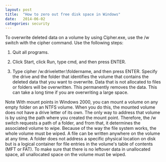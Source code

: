 ```yaml
---
layout: post
title:  "How to zero out free disk space in Windows"
date:   2014-06-02
categories: security
---
```

To overwrite deleted data on a volume by using Cipher.exe, use the /w switch with the cipher command. Use the following steps:
<!-- more -->
1.  Quit all programs.

2.  Click Start, click Run, type cmd, and then press ENTER.

3.  Type cipher /w:driveletter:\foldername, and then press ENTER. Specify the drive and the folder that identifies the volume that contains the deleted data that you want to overwrite. Data that is not allocated to files or folders will be overwritten. This permanently removes the data. This can take a long time if you are overwriting a large space. 

Note With mount points in Windows 2000, you can mount a volume on any empty folder on an NTFS volume. When you do this, the mounted volume does not have a drive letter of its own. The only way to address that volume is by using the path where you created the mount point. Therefore, the /w switch requests a path of a folder, and from that, it determines the associated volume to wipe. Because of the way the file system works, the whole volume must be wiped. A file can be written anywhere on the volume at any time. A folder does not address a specific physical location on disk but is a logical container for file entries in the volume's table of contents (MFT or FAT). To make sure that there is no leftover data in unallocated space, all unallocated space on the volume must be wiped.
